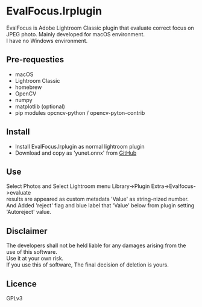 # EvalFocus.lrplugin
EvalFocus is Adobe Lightroom Classic plugin that evaluate correct focus on JPEG photo.
Mainly developed for macOS environment.  
I have no Windows environment.
## Pre-requesties
* macOS
* Lightroom Classic
* homebrew
* OpenCV
* numpy
* matplotlib (optional)
* pip modules opcncv-python / opencv-pyton-contrib
## Install
* Install EvalFocus.lrplugin as normal lightroom plugin
* Download and copy as 'yunet.onnx' from [GitHub](https://github.com/opencv/opencv_zoo/blob/main/models/face_detection_yunet/face_detection_yunet_2023mar.onnx)
## Use
Select Photos and Select Lightroom menu Library->Plugin Extra->Evalfocus->evaluate  
results are appeared as custom metadata 'Value' as string-nized number.  
And Added 'reject' flag and blue label that 'Value' below from plugin setting 'Autoreject' value.
## Disclaimer
The developers shall not be held liable for any damages arising from the use of this software.  
Use it at your own risk.  
If you use this of software, The final decision of deletion is yours.
## Licence
GPLv3
